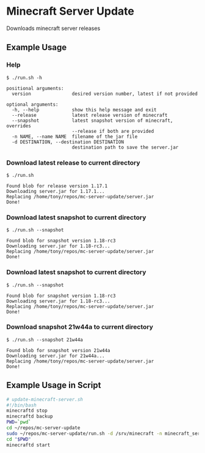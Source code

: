 # Minecraft Server Update

Downloads minecraft server releases

## Example Usage

### Help

```
$ ./run.sh -h

positional arguments:
  version               desired version number, latest if not provided

optional arguments:
  -h, --help            show this help message and exit
  --release             latest release version of minecraft
  --snapshot            latest snapshot version of minecraft, overrides
                        --release if both are provided
  -n NAME, --name NAME  filename of the jar file
  -d DESTINATION, --destination DESTINATION
                        destination path to save the server.jar
```

### Download latest release to current directory
```
$ ./run.sh

Found blob for release version 1.17.1
Downloading server.jar for 1.17.1...
Replacing /home/tony/repos/mc-server-update/server.jar
Done!
```

### Download latest snapshot to current directory
```
$ ./run.sh --snapshot

Found blob for snapshot version 1.18-rc3
Downloading server.jar for 1.18-rc3...
Replacing /home/tony/repos/mc-server-update/server.jar
Done!
```

### Download latest snapshot to current directory
```
$ ./run.sh --snapshot

Found blob for snapshot version 1.18-rc3
Downloading server.jar for 1.18-rc3...
Replacing /home/tony/repos/mc-server-update/server.jar
Done!
```

### Download snapshot 21w44a to current directory
```
$ ./run.sh --snapshot 21w44a

Found blob for snapshot version 21w44a
Downloading server.jar for 21w44a...
Replacing /home/tony/repos/mc-server-update/server.jar
Done!
```


## Example Usage in Script

```bash
# update-minecraft-server.sh
#!/bin/bash
minecraftd stop
minecraftd backup
PWD=`pwd`
cd ~/repos/mc-server-update
sudo ~/repos/mc-server-update/run.sh -d /srv/minecraft -n minecraft_server.jar "$@"
cd "$PWD"
minecraftd start
```